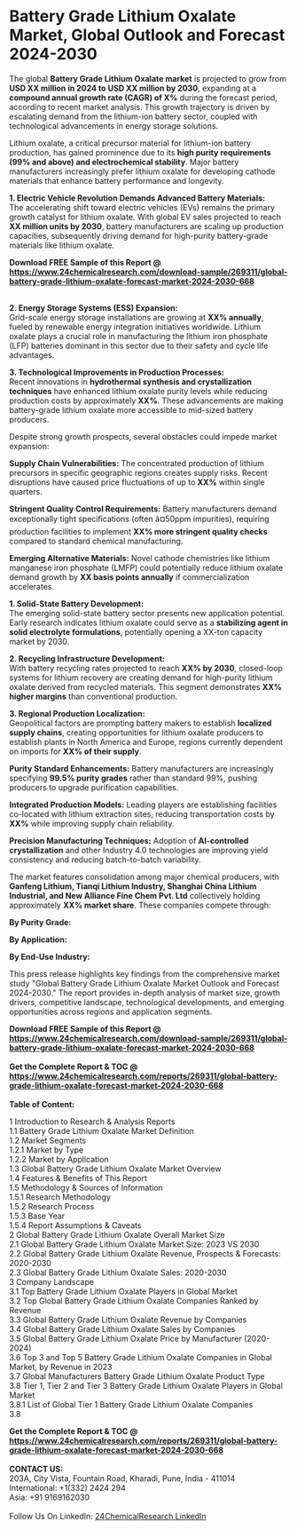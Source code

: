 <h1>Battery Grade Lithium Oxalate Market, Global Outlook and Forecast 2024-2030</h1><p>The global <strong>Battery Grade Lithium Oxalate market</strong> is projected to grow from <strong>USD XX million in 2024 to USD XX million by 2030</strong>, expanding at a <strong>compound annual growth rate (CAGR) of X%</strong> during the forecast period, according to recent market analysis. This growth trajectory is driven by escalating demand from the lithium-ion battery sector, coupled with technological advancements in energy storage solutions.</p><p>Lithium oxalate, a critical precursor material for lithium-ion battery production, has gained prominence due to its <strong>high purity requirements (99% and above) and electrochemical stability</strong>. Major battery manufacturers increasingly prefer lithium oxalate for developing cathode materials that enhance battery performance and longevity.</p><p><strong>1. Electric Vehicle Revolution Demands Advanced Battery Materials:</strong><br>
The accelerating shift toward electric vehicles (EVs) remains the primary growth catalyst for lithium oxalate. With global EV sales projected to reach <strong>XX million units by 2030</strong>, battery manufacturers are scaling up production capacities, subsequently driving demand for high-purity battery-grade materials like lithium oxalate.</p><div><b>Download FREE Sample of this Report @ 
            <a href="https://www.24chemicalresearch.com/download-sample/269311/global-battery-grade-lithium-oxalate-forecast-market-2024-2030-668">
            https://www.24chemicalresearch.com/download-sample/269311/global-battery-grade-lithium-oxalate-forecast-market-2024-2030-668</a></b></div><br><p><strong>2. Energy Storage Systems (ESS) Expansion:</strong><br>
Grid-scale energy storage installations are growing at <strong>XX% annually</strong>, fueled by renewable energy integration initiatives worldwide. Lithium oxalate plays a crucial role in manufacturing the lithium iron phosphate (LFP) batteries dominant in this sector due to their safety and cycle life advantages.</p><p><strong>3. Technological Improvements in Production Processes:</strong><br>
Recent innovations in <strong>hydrothermal synthesis and crystallization techniques</strong> have enhanced lithium oxalate purity levels while reducing production costs by approximately <strong>XX%</strong>. These advancements are making battery-grade lithium oxalate more accessible to mid-sized battery producers.</p><p>Despite strong growth prospects, several obstacles could impede market expansion:</p><p><strong>Supply Chain Vulnerabilities:</strong> The concentrated production of lithium precursors in specific geographic regions creates supply risks. Recent disruptions have caused price fluctuations of up to <strong>XX%</strong> within single quarters.</p><p><strong>Stringent Quality Control Requirements:</strong> Battery manufacturers demand exceptionally tight specifications (often â¤50ppm impurities), requiring production facilities to implement <strong>XX% more stringent quality checks</strong> compared to standard chemical manufacturing.</p><p><strong>Emerging Alternative Materials:</strong> Novel cathode chemistries like lithium manganese iron phosphate (LMFP) could potentially reduce lithium oxalate demand growth by <strong>XX basis points annually</strong> if commercialization accelerates.</p><p><strong>1. Solid-State Battery Development:</strong><br>
The emerging solid-state battery sector presents new application potential. Early research indicates lithium oxalate could serve as a <strong>stabilizing agent in solid electrolyte formulations</strong>, potentially opening a XX-ton capacity market by 2030.</p><p><strong>2. Recycling Infrastructure Development:</strong><br>
With battery recycling rates projected to reach <strong>XX% by 2030</strong>, closed-loop systems for lithium recovery are creating demand for high-purity lithium oxalate derived from recycled materials. This segment demonstrates <strong>XX% higher margins</strong> than conventional production.</p><p><strong>3. Regional Production Localization:</strong><br>
Geopolitical factors are prompting battery makers to establish <strong>localized supply chains</strong>, creating opportunities for lithium oxalate producers to establish plants in North America and Europe, regions currently dependent on imports for <strong>XX% of their supply</strong>.</p><p><strong>Purity Standard Enhancements:</strong> Battery manufacturers are increasingly specifying <strong>99.5% purity grades</strong> rather than standard 99%, pushing producers to upgrade purification capabilities.</p><p><strong>Integrated Production Models:</strong> Leading players are establishing facilities co-located with lithium extraction sites, reducing transportation costs by <strong>XX%</strong> while improving supply chain reliability.</p><p><strong>Precision Manufacturing Techniques:</strong> Adoption of <strong>AI-controlled crystallization</strong> and other Industry 4.0 technologies are improving yield consistency and reducing batch-to-batch variability.</p><p>The market features consolidation among major chemical producers, with <strong>Ganfeng Lithium, Tianqi Lithium Industry, Shanghai China Lithium Industrial, and New Alliance Fine Chem Pvt. Ltd</strong> collectively holding approximately <strong>XX% market share</strong>. These companies compete through:</p><p><strong>By Purity Grade:</strong></p><p><strong>By Application:</strong></p><p><strong>By End-Use Industry:</strong></p><p>This press release highlights key findings from the comprehensive market study "Global Battery Grade Lithium Oxalate Market Outlook and Forecast 2024-2030." The report provides in-depth analysis of market size, growth drivers, competitive landscape, technological developments, and emerging opportunities across regions and application segments.</p><div><b>Download FREE Sample of this Report @ 
            <a href="https://www.24chemicalresearch.com/download-sample/269311/global-battery-grade-lithium-oxalate-forecast-market-2024-2030-668">
            https://www.24chemicalresearch.com/download-sample/269311/global-battery-grade-lithium-oxalate-forecast-market-2024-2030-668</a></b></div><br><div><b>Get the Complete Report & TOC @ 
            <a href="https://www.24chemicalresearch.com/reports/269311/global-battery-grade-lithium-oxalate-forecast-market-2024-2030-668">
            https://www.24chemicalresearch.com/reports/269311/global-battery-grade-lithium-oxalate-forecast-market-2024-2030-668</a></b></div><br>
            <b>Table of Content:</b><p>1 Introduction to Research & Analysis Reports<br />
    1.1 Battery Grade Lithium Oxalate Market Definition<br />
    1.2 Market Segments<br />
        1.2.1 Market by Type<br />
        1.2.2 Market by Application<br />
    1.3 Global Battery Grade Lithium Oxalate Market Overview<br />
    1.4 Features & Benefits of This Report<br />
    1.5 Methodology & Sources of Information<br />
        1.5.1 Research Methodology<br />
        1.5.2 Research Process<br />
        1.5.3 Base Year<br />
        1.5.4 Report Assumptions & Caveats<br />
2 Global Battery Grade Lithium Oxalate Overall Market Size<br />
    2.1 Global Battery Grade Lithium Oxalate Market Size: 2023 VS 2030<br />
    2.2 Global Battery Grade Lithium Oxalate Revenue, Prospects & Forecasts: 2020-2030<br />
    2.3 Global Battery Grade Lithium Oxalate Sales: 2020-2030<br />
3 Company Landscape<br />
    3.1 Top Battery Grade Lithium Oxalate Players in Global Market<br />
    3.2 Top Global Battery Grade Lithium Oxalate Companies Ranked by Revenue<br />
    3.3 Global Battery Grade Lithium Oxalate Revenue by Companies<br />
    3.4 Global Battery Grade Lithium Oxalate Sales by Companies<br />
    3.5 Global Battery Grade Lithium Oxalate Price by Manufacturer (2020-2024)<br />
    3.6 Top 3 and Top 5 Battery Grade Lithium Oxalate Companies in Global Market, by Revenue in 2023<br />
    3.7 Global Manufacturers Battery Grade Lithium Oxalate Product Type<br />
    3.8 Tier 1, Tier 2 and Tier 3 Battery Grade Lithium Oxalate Players in Global Market<br />
        3.8.1 List of Global Tier 1 Battery Grade Lithium Oxalate Companies<br />
        3.8</p><div><b>Get the Complete Report & TOC @ 
            <a href="https://www.24chemicalresearch.com/reports/269311/global-battery-grade-lithium-oxalate-forecast-market-2024-2030-668">
            https://www.24chemicalresearch.com/reports/269311/global-battery-grade-lithium-oxalate-forecast-market-2024-2030-668</a></b></div><br><b>CONTACT US:</b><br>
            203A, City Vista, Fountain Road, Kharadi, Pune, India - 411014<br>
            International: +1(332) 2424 294<br>
            Asia: +91 9169162030 <br><br>
            Follow Us On LinkedIn: <a href="https://www.linkedin.com/company/24chemicalresearch/">24ChemicalResearch LinkedIn</a>